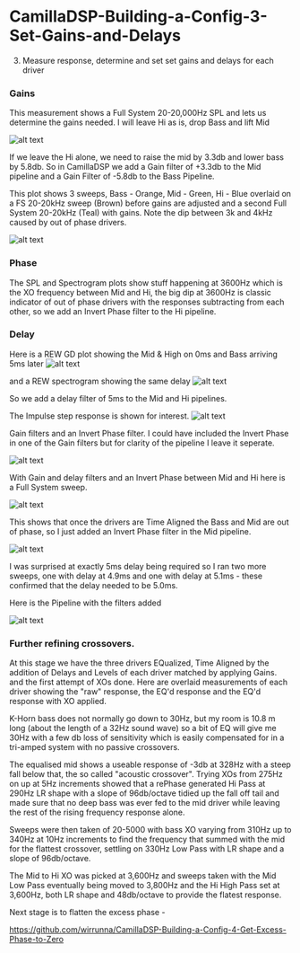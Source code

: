 # CamillaDSP-Building-a-Config-3-Set-Gains-and-Delays
3. Measure response, determine and set set gains and delays for each driver

### Gains
This measurement shows a Full System 20-20,000Hz SPL and lets us determine the gains needed. I will leave Hi as is, drop Bass and lift Mid

![alt text](<Images/Dec 5 5 T31 81db Fs 20-20kHz Biquads and XOs.jpg>)

If we leave the Hi alone, we need to raise the mid by 3.3db and lower bass by 5.8db. So in CamillaDSP we add a Gain filter of +3.3db to the Mid pipeline and a Gain Filter of -5.8db to the Bass Pipeline.

This plot shows 3 sweeps, Bass - Orange, Mid - Green, Hi - Blue overlaid on a FS 20-20kHz sweep (Brown) before gains are adjusted and a second Full System 20-20kHz (Teal) with gains. Note the dip between 3k and 4kHz caused by out of phase drivers.

![alt text](<Images/Dec 5 6 T31 84db Gains Biquads XOs.jpg>)


### Phase
The SPL and Spectrogram plots show stuff happening at 3600Hz which is the XO frequency between Mid and Hi, the big dip at 3600Hz is classic indicator of out of phase drivers with the responses subtracting from each other, so we add an Invert Phase filter to the Hi pipeline.

### Delay
Here is a REW GD plot showing the Mid & High on 0ms and Bass arriving 5ms later
![alt text](<Images/Dec 5 5 T31 81db Fs 20-20kHz Biquads and XOs Group Delay.jpg>)

and a REW spectrogram showing the same delay
![alt text](<Images/Dec 5 5 T31 81db Fs 20-20kHz Biquads and XOs Spectrogram.jpg>)

So we add a delay filter of 5ms to the Mid and Hi pipelines.

The Impulse step response is shown for interest.
![alt text](<Images/Dec 5 5 T31 81db Fs 20-20kHz Biquads and XOs Impulse.jpg>)

Gain filters and an Invert Phase filter. I could have included the Invert Phase in one of the Gain filters but for clarity of the pipeline I leave it seperate.

![alt text](<Images/CamillaDSP gui showing Gain filters.jpg>)

With Gain and delay filters and an Invert Phase between Mid and Hi here is a Full System sweep.

![alt text](<Images/Dec 5 8 T31 84db Gains Biquads XOs 5ms delay for Mid and Hi Hi.jpg>)

This shows that once the drivers are Time Aligned the Bass and Mid are out of phase, so I just added an Invert Phase filter in the Mid pipeline.

![alt text](<Images/Dec 5 9 T31 84db Gains Biquads XOs 5ms delay and Inv Phase for Mid and Hi.jpg>)


I was surprised at exactly 5ms delay being required so I ran two more sweeps, one with delay at 4.9ms and one with delay at 5.1ms - these confirmed that the delay needed to be 5.0ms.

Here is the Pipeline with the filters added
 
![alt text](<Images/UL5 T31 Pipeline.jpg>)


### Further refining crossovers.
At this stage we have the three drivers EQualized, Time Aligned by the addition of Delays and Levels of each driver matched by applying Gains. and the first attempt of XOs done. Here are overlaid measurements of each driver showing the "raw" response, the EQ'd response and the EQ'd response with XO applied.
 


K-Horn bass does not normally go down to 30Hz, but my room is 10.8 m long (about the length of a 32Hz sound wave) so a bit of EQ will give me 30Hz with a few db loss of sensitivity which is easily compensated for in a tri-amped system with no passive crossovers. 

   The equalised mid shows a useable response of -3db at 328Hz with a steep fall below that, the so called "acoustic crossover". Trying XOs from 275Hz on up at 5Hz increments showed that a rePhase generated Hi Pass at 290Hz LR shape with a slope of 96db/octave tidied up the fall off tail and made sure that no deep bass was ever fed to the mid driver while leaving the rest of the rising frequency response alone. 

Sweeps were then taken of 20-5000 with bass XO varying from 310Hz up to 340Hz at 10Hz increments to find the frequency that summed with the mid for the flattest crossover, settling on 330Hz Low Pass with LR shape and a slope of 96db/octave.

The Mid to Hi XO was picked at 3,600Hz and sweeps taken with the Mid Low Pass eventually being moved to 3,800Hz and the Hi High Pass set at 3,600Hz, both LR shape and 48db/octave to provide the flatest response.
 
Next stage is to flatten the excess phase -

https://github.com/wirrunna/CamillaDSP-Building-a-Config-4-Get-Excess-Phase-to-Zero

